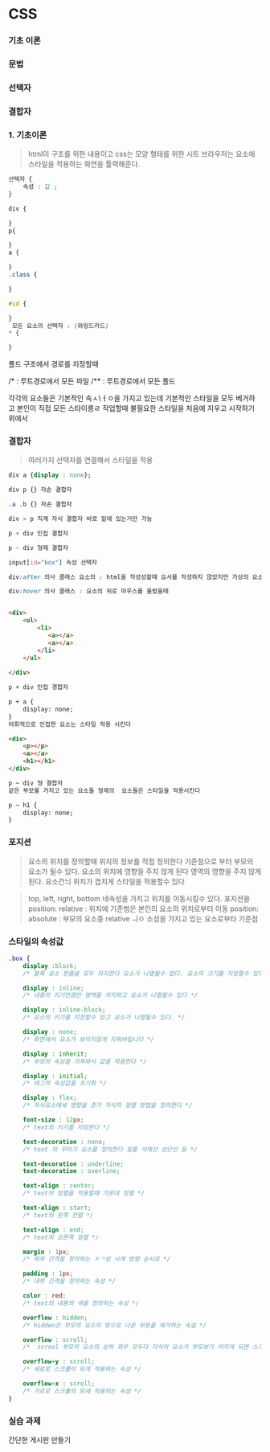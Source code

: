 # CSS

### 기초 이론
### 문법
### 선택자
### 결합자

### 1. 기초이론
> html이 구조를 위한 내용이고 css는 모양 형태를 위한 시트
> 브라우저는 요소에 스타일을 적용하는 화연을 툴력해준다.

``` css
선택자 {
    속성 : 값 ;
}
```

```css
div {

}
p{

}
a {

}
.class {

}

#id {

}
 모든 요소의 선택자 : (와잉드카드)
* {  

}
```

폴드 구조에서 경로를 지정할때

/* : 루트경로에서 모든 파일
/** : 루트경로에서 모든 폴드

각각의 요소들은 기본적인 속ㅅ\ㅓㅇ을 가지고 있는데 기본적인 스타일을 모두
베거하고 본인이 직접 모든 스타이릉ㄹ 작업할때 불필요한 스타일을 처음에 지우고 시작하기 위에서 

### 결합자
> 여러가지 선택자를 연결해서 스타일을 작용

```css
div a {display : none};

div p {} 자손 결합자

.a .b {} 자손 결합자

div > p 직계 자식 결합자 바로 밑에 있는거만 가능

p + div 인접 결합자

p ~ div 형제 결합자

input[id="box"] 속성 선택자

div:after 의사 클래스 요소의 : html을 작성성할때 요서를 작성하지 않았지만 가상의 요소를 선택할때 사용한다.

div:hover 의사 클래스 : 요소의 위로 마우스를 올렸을때
```

```html

<div>
    <ul>
        <li>
           <a></a> 
           <a></a>    
        </li>
    </ul>
    
</div>
```

```html
p + div 인접 경합자

p + a {
    display: none;
}
어휘적으로 인접한 요소는 스타일 적용 시킨다

<div>
    <p></p>
    <a></a>
    <h1></h1>
</div>

```


```html
p ~ div 형 결합자
같은 부모를 가지고 있는 요소들 형제의  요소들은 스타일을 적용시킨다

p ~ h1 {
    display: none;
}
```

### 포지션
> 요소의 위치를 정의할때 위치의 정보를 적접 정의한다
> 기준점으로 부터 부모의 요소가 될수 있다.
> 요소의 위치에 영향을 주지 않게 된다 영역의 영향을 주지 않게된다.
> 요소간늬 위치가 겹치게 스타일을 적용할수 있다

> top, left, right, bottom 네속성을 가지고 위치를  이동시킬수 있다. 포지션을
position: relative : 위치에 기준범은 본인의 요소의 위치로부터 이동
position: absolute : 부모의 요소중 relative ㅢㅇ 소성을 가지고 있는 요소로부타 기준점


### 스타일의 속성값

```css
.box {
    display :block;
    /* 블록 요소 한줄을 모두 차지한다 요소가 나열될수 없다. 요소의 크기를 지정할수 있다. */

    display : inline;
    /* 내용의 키기만큼만 영역을 차지하고 요소가 나열될수 있다 */

    display : inline-block;
    /* 요소의 키기를 지정할수 있고 요소가 나열될수 있다. */

    display : none;
    /* 화면에서 요소가 보이지않게 지워버립니다 */

    display : inherit;
    /* 부모의 속상을 가져와서 값을 적용한다 */

    display : initial;
    /* 태그의 속성값을 초기화 */

    display : flex;
    /* 자식요소에세 영향을 준가 자식의 정렬 방법을 정의한다 */

    font-size : 12px;
    /* text의 키기를 지덩한다 */

    text-decoration : none;
    /* text 의 꾸미기 요소를 정의한다 밀줄 삭제선 상단선 등 */

    text-decoration : underline;
    text-decoration : overline;

    text-align : center;
    /* text의 정렬을 적용할때 가운데 정렬 */

    text-align : start;
    /* text의 왼쪽 전렬 */

    text-align : end;
    /* text의 오른쪽 정렬 */

    margin : 1px;
    /* 외부 간격을 정의하는 ㅈㄱ성 시계 방향 순서로 */

    padding : 1px;
    /* 내부 간격을 정의하는 속성 */

    color : red;
    /* text의 내용의 색을 정의하는 속성 */

    overflow : hidden;
    /* hidden은 부모의 요소의 밖으로 나온 부분을 제거하는 속설 */

    overflow : scroll;
    /*  scrool 부모의 요소의 상하 좌우 모두다 자식의 요소가 부모보가 커지게 되면 스크롤이 되는 속성 */

    overflow-y : scroll;
    /* 세로로 스크롤이 되게 적용하는 속성 */

    overflow-x : scroll;
    /* 가로로 스크롤의 되세 적용하는 속성 */
}

```
### 실습 과제
간단한 게시판 만들기
